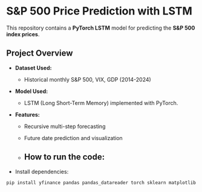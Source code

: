 # S&P 500 Price Prediction with LSTM
This repository contains a **PyTorch LSTM** model for predicting the **S&P 500 index prices**.

## Project Overview

- **Dataset Used:**
  - Historical monthly S&P 500, VIX, GDP (2014-2024)

- **Model Used:**
  - LSTM (Long Short-Term Memory) implemented with PyTorch.

- **Features:**
  - Recursive multi-step forecasting
  - Future date prediction and visualization
 
  - ## How to run the code:

- Install dependencies:
```bash
pip install yfinance pandas pandas_datareader torch sklearn matplotlib numpy
